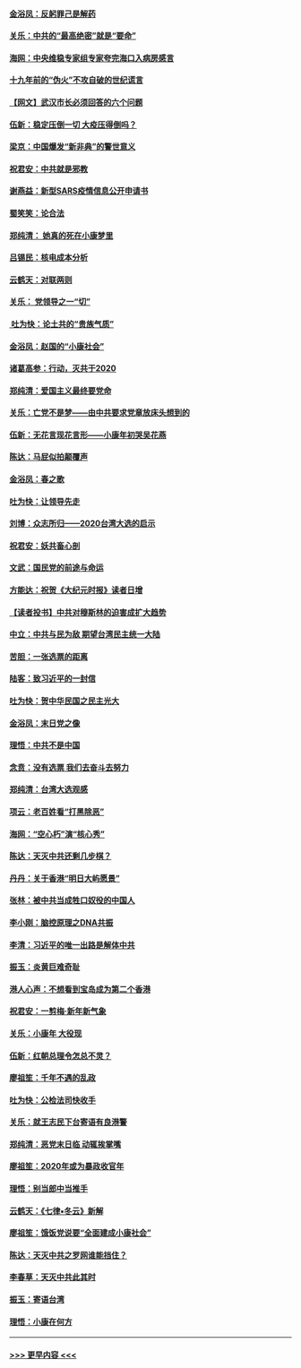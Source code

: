 #### [金浴凤：反躬罪己是解药](../pages/nsc993/n11820280.md?t=01260433) 
#### [关乐：中共的“最高绝密”就是“要命”](../pages/nsc993/n11816946.md?t=01260433) 
#### [海网：中央维稳专家组专家夸完海口入病房感言](../pages/nsc993/n11815138.md?t=01260433) 
#### [十九年前的“伪火”不攻自破的世纪谎言](../pages/nsc993/n11813238.md?t=01260433) 
#### [【网文】武汉市长必须回答的六个问题](../pages/nsc993/n11813848.md?t=01260433) 
#### [伍新：稳定压倒一切 大疫压得倒吗？](../pages/nsc993/n11812634.md?t=01260433) 
#### [梁京：中国爆发“新非典”的警世意义](../pages/nsc993/n11812554.md?t=01260433) 
#### [祝君安：中共就是邪教](../pages/nsc993/n11812431.md?t=01260433) 
#### [谢燕益：新型SARS疫情信息公开申请书](../pages/nsc993/n11808840.md?t=01260433) 
#### [蜀笑笑：论合法](../pages/nsc993/n11808064.md?t=01260433) 
#### [郑纯清： 她真的死在小康梦里](../pages/nsc993/n11806623.md?t=01260433) 
#### [吕锡民：核电成本分析](../pages/nsc993/n11806284.md?t=01260433) 
#### [云鹤天：对联两则](../pages/nsc993/n11805957.md?t=01260433) 
#### [关乐： 党领导之一“切”](../pages/nsc993/n11804505.md?t=01260433) 
#### [ 吐为快：论土共的“贵族气质”](../pages/nsc993/n11804490.md?t=01260433) 
#### [金浴凤：赵国的“小康社会”](../pages/nsc993/n11804452.md?t=01260433) 
#### [诸葛高参：行动，灭共于2020](../pages/nsc993/n11804120.md?t=01260433) 
#### [郑纯清：爱国主义最终要党命](../pages/nsc993/n11802197.md?t=01260433) 
#### [关乐：亡党不是梦——由中共要求党章放床头想到的](../pages/nsc993/n11802156.md?t=01260433) 
#### [伍新：无花言现花言形——小康年初哭吴花燕](../pages/nsc993/n11800044.md?t=01260433) 
#### [陈达：马屁似拍颠覆声](../pages/nsc993/n11800010.md?t=01260433) 
#### [金浴凤：春之歌](../pages/nsc993/n11797687.md?t=01260433) 
#### [吐为快：让领导先走](../pages/nsc993/n11797512.md?t=01260433) 
#### [刘博：众志所归——2020台湾大选的启示](../pages/nsc993/n11796878.md?t=01260433) 
#### [祝君安：妖共畜心剖](../pages/nsc993/n11794273.md?t=01260433) 
#### [文武：国民党的前途与命运](../pages/nsc993/n11794198.md?t=01260433) 
#### [方能达：祝贺《大纪元时报》读者日增](../pages/nsc993/n11793807.md?t=01260433) 
#### [【读者投书】中共对穆斯林的迫害成扩大趋势](../pages/nsc993/n11791371.md?t=01260433) 
#### [中立：中共与民为敌 期望台湾民主统一大陆](../pages/nsc993/n11790392.md?t=01260433) 
#### [苦胆：一张选票的距离](../pages/nsc993/n11788914.md?t=01260433) 
#### [陆客：致习近平的一封信](../pages/nsc993/n11788867.md?t=01260433) 
#### [吐为快：贺中华民国之民主光大](../pages/nsc993/n11788618.md?t=01260433) 
#### [金浴凤：末日党之像](../pages/nsc993/n11787475.md?t=01260433) 
#### [理悟：中共不是中国](../pages/nsc993/n11787463.md?t=01260433) 
#### [念贲：没有选票  我们去奋斗去努力](../pages/nsc993/n11787398.md?t=01260433) 
#### [郑纯清：台湾大选观感](../pages/nsc993/n11786210.md?t=01260433) 
#### [项云：老百姓看“打黑除恶”](../pages/nsc993/n11785398.md?t=01260433) 
#### [海网：“空心朽”演“核心秀”](../pages/nsc993/n11783874.md?t=01260433) 
#### [陈达：天灭中共还剩几步棋？](../pages/nsc993/n11783719.md?t=01260433) 
#### [丹丹：关于香港“明日大屿愿景”](../pages/nsc993/n11783273.md?t=01260433) 
#### [张林：被中共当成牲口奴役的中国人](../pages/nsc993/n11782397.md?t=01260433) 
#### [李小刚：脑控原理之DNA共振](../pages/nsc993/n11780962.md?t=01260433) 
#### [李清：习近平的唯一出路是解体中共](../pages/nsc993/n11780866.md?t=01260433) 
#### [振玉：炎黄巨难奇耻](../pages/nsc993/n11779632.md?t=01260433) 
#### [港人心声：不想看到宝岛成为第二个香港](../pages/nsc993/n11778817.md?t=01260433) 
#### [祝君安：一剪梅‧新年新气象](../pages/nsc993/n11776340.md?t=01260433) 
#### [关乐：小康年 大役现](../pages/nsc993/n11774213.md?t=01260433) 
#### [伍新：红朝总理令怎总不灵？](../pages/nsc993/n11770813.md?t=01260433) 
#### [廖祖笙：千年不遇的乱政](../pages/nsc993/n11770373.md?t=01260433) 
#### [吐为快：公检法司快收手](../pages/nsc993/n11770359.md?t=01260433) 
#### [关乐：就王志民下台寄语有良港警](../pages/nsc993/n11769903.md?t=01260433) 
#### [郑纯清：恶党末日临 动辄挨掌嘴](../pages/nsc993/n11769356.md?t=01260433) 
#### [廖祖笙：2020年或为暴政收官年](../pages/nsc993/n11768216.md?t=01260433) 
#### [理悟：别当郎中当推手](../pages/nsc993/n11768243.md?t=01260433) 
#### [云鹤天：《七律▪冬云》新解](../pages/nsc993/n11768204.md?t=01260433) 
#### [廖祖笙：饿饭党说要“全面建成小康社会”](../pages/nsc993/n11767482.md?t=01260433) 
#### [陈达：天灭中共之罗网谁能挡住？](../pages/nsc993/n11767465.md?t=01260433) 
#### [李春草：天灭中共此其时](../pages/nsc993/n11767452.md?t=01260433) 
#### [振玉：寄语台湾](../pages/nsc993/n11767432.md?t=01260433) 
#### [理悟：小康在何方](../pages/nsc993/n11767394.md?t=01260433) 

----
#### [ >>> 更早内容 <<< ](../indexes/nsc993-earlier.md)
